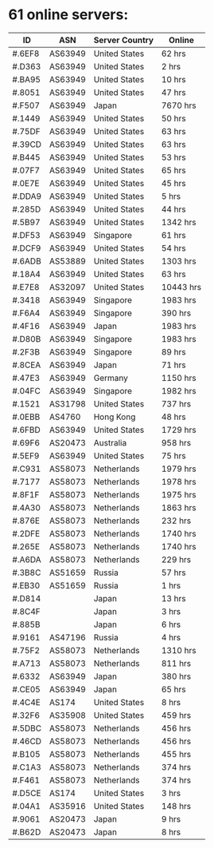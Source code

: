 # 61 online servers:

| ID | ASN | Server Country | Online |
| ------ | ------ | ------ | ------ |
| #.6EF8 | AS63949 | United States | 62 hrs |
| #.D363 | AS63949 | United States | 2 hrs |
| #.BA95 | AS63949 | United States | 10 hrs |
| #.8051 | AS63949 | United States | 47 hrs |
| #.F507 | AS63949 | Japan | 7670 hrs |
| #.1449 | AS63949 | United States | 50 hrs |
| #.75DF | AS63949 | United States | 63 hrs |
| #.39CD | AS63949 | United States | 63 hrs |
| #.B445 | AS63949 | United States | 53 hrs |
| #.07F7 | AS63949 | United States | 65 hrs |
| #.0E7E | AS63949 | United States | 45 hrs |
| #.DDA9 | AS63949 | United States | 5 hrs |
| #.285D | AS63949 | United States | 44 hrs |
| #.5B97 | AS63949 | United States | 1342 hrs |
| #.DF53 | AS63949 | Singapore | 61 hrs |
| #.DCF9 | AS63949 | United States | 54 hrs |
| #.6ADB | AS53889 | United States | 1303 hrs |
| #.18A4 | AS63949 | United States | 63 hrs |
| #.E7E8 | AS32097 | United States | 10443 hrs |
| #.3418 | AS63949 | Singapore | 1983 hrs |
| #.F6A4 | AS63949 | Singapore | 390 hrs |
| #.4F16 | AS63949 | Japan | 1983 hrs |
| #.D80B | AS63949 | Singapore | 1983 hrs |
| #.2F3B | AS63949 | Singapore | 89 hrs |
| #.8CEA | AS63949 | Japan | 71 hrs |
| #.47E3 | AS63949 | Germany | 1150 hrs |
| #.04FC | AS63949 | Singapore | 1982 hrs |
| #.1521 | AS31798 | United States | 737 hrs |
| #.0EBB | AS4760 | Hong Kong | 48 hrs |
| #.6FBD | AS63949 | United States | 1729 hrs |
| #.69F6 | AS20473 | Australia | 958 hrs |
| #.5EF9 | AS63949 | United States | 75 hrs |
| #.C931 | AS58073 | Netherlands | 1979 hrs |
| #.7177 | AS58073 | Netherlands | 1978 hrs |
| #.8F1F | AS58073 | Netherlands | 1975 hrs |
| #.4A30 | AS58073 | Netherlands | 1863 hrs |
| #.876E | AS58073 | Netherlands | 232 hrs |
| #.2DFE | AS58073 | Netherlands | 1740 hrs |
| #.265E | AS58073 | Netherlands | 1740 hrs |
| #.A6DA | AS58073 | Netherlands | 229 hrs |
| #.3B8C | AS51659 | Russia | 57 hrs |
| #.EB30 | AS51659 | Russia | 1 hrs |
| #.D814 |  | Japan | 13 hrs |
| #.8C4F |  | Japan | 3 hrs |
| #.885B |  | Japan | 6 hrs |
| #.9161 | AS47196 | Russia | 4 hrs |
| #.75F2 | AS58073 | Netherlands | 1310 hrs |
| #.A713 | AS58073 | Netherlands | 811 hrs |
| #.6332 | AS63949 | Japan | 380 hrs |
| #.CE05 | AS63949 | Japan | 65 hrs |
| #.4C4E | AS174 | United States | 8 hrs |
| #.32F6 | AS35908 | United States | 459 hrs |
| #.5DBC | AS58073 | Netherlands | 456 hrs |
| #.46CD | AS58073 | Netherlands | 456 hrs |
| #.B105 | AS58073 | Netherlands | 455 hrs |
| #.C1A3 | AS58073 | Netherlands | 374 hrs |
| #.F461 | AS58073 | Netherlands | 374 hrs |
| #.D5CE | AS174 | United States | 3 hrs |
| #.04A1 | AS35916 | United States | 148 hrs |
| #.9061 | AS20473 | Japan | 9 hrs |
| #.B62D | AS20473 | Japan | 8 hrs |

